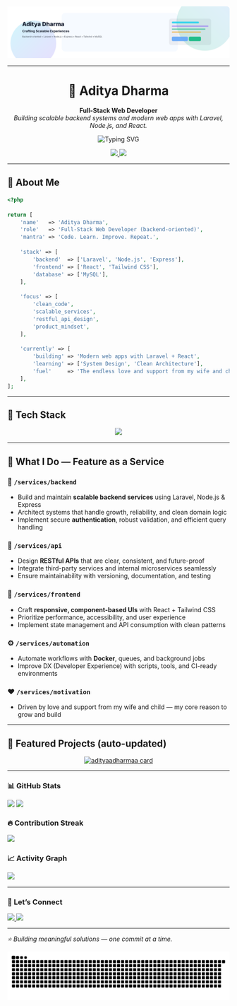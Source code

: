 <!-- Banner: auto light/dark -->
<p align="center">
  <picture>
    <source media="(prefers-color-scheme: dark)" srcset="assets/banner-dark.svg" />
    <source media="(prefers-color-scheme: light)" srcset="assets/banner-light.svg" />
    <img alt="Aditya Dharma — Crafting Scalable Experiences" src="assets/banner-light.svg" />
  </picture>
</p>

---

<h1 align="center">🚀 Aditya Dharma</h1>

<p align="center">
  <strong>Full-Stack Web Developer</strong> <br/>
  <em>Building scalable backend systems and modern web apps with Laravel, Node.js, and React.</em>
</p>

<p align="center">
  <img src="https://readme-typing-svg.herokuapp.com?font=Fira+Code&size=22&pause=1200&center=true&vCenter=true&width=700&lines=🚀+Full-Stack+Developer;🧠+Backend-Oriented+Problem+Solver;✨+Crafting+Scalable+Experiences" alt="Typing SVG" />
</p>

<p align="center">
  <a href="https://linkedin.com/in/adityadharmaa">
    <img src="https://img.shields.io/badge/LinkedIn-Connect-0077B5?style=for-the-badge&logo=linkedin&logoColor=white" />
  </a>
  <a href="mailto:agusadityadharma88@gmail.com">
    <img src="https://img.shields.io/badge/Email-Contact-D14836?style=for-the-badge&logo=gmail&logoColor=white" />
  </a>
</p>

---
## 🧭 About Me

```php
<?php

return [
    'name'   => 'Aditya Dharma',
    'role'   => 'Full-Stack Web Developer (backend-oriented)',
    'mantra' => 'Code. Learn. Improve. Repeat.',

    'stack' => [
        'backend'  => ['Laravel', 'Node.js', 'Express'],
        'frontend' => ['React', 'Tailwind CSS'],
        'database' => ['MySQL'],
    ],

    'focus' => [
        'clean_code',
        'scalable_services',
        'restful_api_design',
        'product_mindset',
    ],

    'currently' => [
        'building' => 'Modern web apps with Laravel + React',
        'learning' => ['System Design', 'Clean Architecture'],
        'fuel'     => 'The endless love and support from my wife and child — my greatest motivation to keep pushing forward.',
    ],
];
```
---
## 🧰 Tech Stack

<p align="center">
  <img src="https://skillicons.dev/icons?i=laravel,nodejs,express,react,tailwind,mysql,postgresql,git,github,docker,postman&perline=4" />
</>

  
---

## 🧠 What I Do — Feature as a Service

### 🧱 `/services/backend`
- Build and maintain **scalable backend services** using Laravel, Node.js & Express  
- Architect systems that handle growth, reliability, and clean domain logic  
- Implement secure **authentication**, robust validation, and efficient query handling

### 🔗 `/services/api`
- Design **RESTful APIs** that are clear, consistent, and future-proof  
- Integrate third-party services and internal microservices seamlessly  
- Ensure maintainability with versioning, documentation, and testing

### 🎨 `/services/frontend`
- Craft **responsive, component-based UIs** with React + Tailwind CSS  
- Prioritize performance, accessibility, and user experience  
- Implement state management and API consumption with clean patterns

### ⚙️ `/services/automation`
- Automate workflows with **Docker**, queues, and background jobs  
- Improve DX (Developer Experience) with scripts, tools, and CI-ready environments

### ❤️ `/services/motivation`
- Driven by love and support from my wife and child — my core reason to grow and build

---

## 📌 Featured Projects (auto-updated)

<!-- FEATURED:START -->
<div align="center">
<a href="https://github.com/adityaadharmaa/adityaadharmaa">
<img src="https://github-readme-stats.vercel.app/api/pin/?username=adityaadharmaa&repo=adityaadharmaa&theme=tokyonight" alt="adityaadharmaa card" />
</a>
</div>
<!-- FEATURED:END -->

---

### 📊 GitHub Stats
<p align="left">
  <img height="152" src="https://github-readme-stats.vercel.app/api?username=adityaadharmaa&show_icons=true&rank_icon=percentile&hide_border=false&theme=tokyonight" />
  <img height="152" src="https://github-readme-stats.vercel.app/api/top-langs/?username=adityaadharmaa&layout=compact&langs_count=8&theme=tokyonight" />
</p>

### 🔥 Contribution Streak
<p>
  <img src="https://github-readme-streak-stats.herokuapp.com/?user=adityaadharmaa&theme=tokyonight" />
</p>

### 📈 Activity Graph
<p>
  <img src="https://github-readme-activity-graph.vercel.app/graph?username=adityaadharmaa&theme=tokyo-night&radius=8" />
</p>

---

### 🔗 Let’s Connect
<p>
  <a href="https://linkedin.com/in/adityadharmaa">
    <img src="https://img.shields.io/badge/LinkedIn-0077B5?style=for-the-badge&logo=linkedin&logoColor=white" />
  </a>
  <a href="mailto:agusadityadharma88@gmail.com">
    <img src="https://img.shields.io/badge/Email-D14836?style=for-the-badge&logo=gmail&logoColor=white" />
  </a>
</p>

---

<p align="left"><i>⭐ Building meaningful solutions — one commit at a time.</i></p>

<!-- Optional: Snake animation -->
<p align="center">
  <img src="https://raw.githubusercontent.com/adityaadharmaa/adityaadharmaa/output/snake.svg" alt="snake animation" />
</p>
